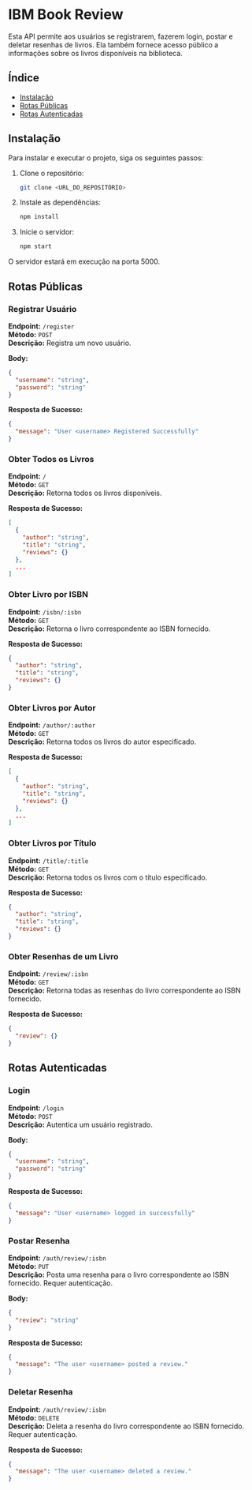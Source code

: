 # IBM Book Review

Esta API permite aos usuários se registrarem, fazerem login, postar e deletar resenhas de livros. Ela também fornece acesso público a informações sobre os livros disponíveis na biblioteca.

## Índice

- [Instalação](#instalação)
- [Rotas Públicas](#rotas-públicas)
- [Rotas Autenticadas](#rotas-autenticadas)

## Instalação

Para instalar e executar o projeto, siga os seguintes passos:

1. Clone o repositório:
    ```bash
    git clone <URL_DO_REPOSITÓRIO>
    ```

2. Instale as dependências:
    ```bash
    npm install
    ```

3. Inicie o servidor:
    ```bash
    npm start
    ```

O servidor estará em execução na porta 5000.

## Rotas Públicas

### Registrar Usuário

**Endpoint:** `/register`  
**Método:** `POST`  
**Descrição:** Registra um novo usuário.

**Body:**
```json
{
  "username": "string",
  "password": "string"
}
```

**Resposta de Sucesso:**
```json
{
  "message": "User <username> Registered Successfully"
}
```

### Obter Todos os Livros

**Endpoint:** `/`  
**Método:** `GET`  
**Descrição:** Retorna todos os livros disponíveis.

**Resposta de Sucesso:**
```json
[
  {
    "author": "string",
    "title": "string",
    "reviews": {}
  },
  ...
]
```

### Obter Livro por ISBN

**Endpoint:** `/isbn/:isbn`  
**Método:** `GET`  
**Descrição:** Retorna o livro correspondente ao ISBN fornecido.

**Resposta de Sucesso:**
```json
{
  "author": "string",
  "title": "string",
  "reviews": {}
}
```

### Obter Livros por Autor

**Endpoint:** `/author/:author`  
**Método:** `GET`  
**Descrição:** Retorna todos os livros do autor especificado.

**Resposta de Sucesso:**
```json
[
  {
    "author": "string",
    "title": "string",
    "reviews": {}
  },
  ...
]
```

### Obter Livros por Título

**Endpoint:** `/title/:title`  
**Método:** `GET`  
**Descrição:** Retorna todos os livros com o título especificado.

**Resposta de Sucesso:**
```json
{
  "author": "string",
  "title": "string",
  "reviews": {}
}
```

### Obter Resenhas de um Livro

**Endpoint:** `/review/:isbn`  
**Método:** `GET`  
**Descrição:** Retorna todas as resenhas do livro correspondente ao ISBN fornecido.

**Resposta de Sucesso:**
```json
{
  "review": {}
}
```

## Rotas Autenticadas

### Login

**Endpoint:** `/login`  
**Método:** `POST`  
**Descrição:** Autentica um usuário registrado.

**Body:**
```json
{
  "username": "string",
  "password": "string"
}
```

**Resposta de Sucesso:**
```json
{
  "message": "User <username> logged in successfully"
}
```

### Postar Resenha

**Endpoint:** `/auth/review/:isbn`  
**Método:** `PUT`  
**Descrição:** Posta uma resenha para o livro correspondente ao ISBN fornecido. Requer autenticação.

**Body:**
```json
{
  "review": "string"
}
```

**Resposta de Sucesso:**
```json
{
  "message": "The user <username> posted a review."
}
```

### Deletar Resenha

**Endpoint:** `/auth/review/:isbn`  
**Método:** `DELETE`  
**Descrição:** Deleta a resenha do livro correspondente ao ISBN fornecido. Requer autenticação.

**Resposta de Sucesso:**
```json
{
  "message": "The user <username> deleted a review."
}
```
